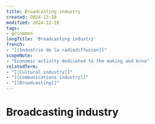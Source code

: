 ```yaml
---
title: Broadcasting industry
created: 2024-12-18
modified: 2024-12-18
tags:
- gccommon
longTitle: 'Broadcasting industry'
french:
- "[[Industrie de la radiodiffusion]]"
scopeNote:
- "Economic activity dedicated to the making and broa"
relatedTerm:
- "[[Cultural industry]]"
- "[[Communications industry]]"
- "[[Broadcasting]]"
---
```

# Broadcasting industry
